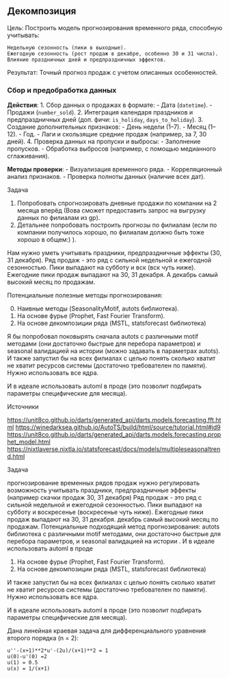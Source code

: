 
## **Декомпозиция** 

Цель: Построить модель прогнозирования временного ряда, способную учитывать:
    
	Недельную сезонность (пики в выходные).
	Ежегодную сезонность (рост продаж в декабре, особенно 30 и 31 числа).
	Влияние праздничных дней и предпраздничных эффектов.
	
Результат: Точный прогноз продаж с учетом описанных особенностей.

### **Сбор и предобработка данных**

**Действия**:
    1. Сбор данных о продажах в формате:
        - Дата (`datetime`).
        - Продажи (`number_sold`).
    2. Интеграция календаря праздников и предпраздничных дней (доп. фичи: `is_holiday`, `days_to_holiday`).
    3. Создание дополнительных признаков:
        - День недели (1–7).
        - Месяц (1–12).
        - Год.
        - Лаги и скользящие средние продаж (например, за 7, 30 дней).
    4. Проверка данных на пропуски и выбросы:
        - Заполнение пропусков.
        - Обработка выбросов (например, с помощью медианного сглаживания).


**Методы проверки**:
    - Визуализация временного ряда.
    - Корреляционный анализ признаков.
    - Проверка полноты данных (наличие всех дат).



Задача

1. Попробовать спрогнозировать дневные продажи по компании на 2 месяца вперёд (Вова сможет предоставить запрос на выгрузку данных по филиалам из gp).
2. Детальнее попробовать построить прогнозы по филиалам (если по компании получилось хорошо, по филиалам должно быть тоже хорошо в общем:) ).

Нам нужно уметь учитывать праздники, предпраздничные эффекты (30, 31 декабря).
Ряд продаж - это ряд с сильной недельной и ежегодной сезонностью.
Пики выпадают на субботу и  вск (вск чуть ниже).
Ежегодние пики продаж выпадают на 30, 31 декабря. А декабрь самый высокий месяц по продажам.

Потенциальные полезные методы прогнозирования:

0. Наивные методы (SeasonalityMotif, autots библиотека).
1. На основе фурье (Prophet, Fast Fourier Transform).
2. На основе декомпозиции ряда (MSTL, statsforecast библиотека)

Я бы попробовал поковырять сначала autots с различными motif методами (они достаточно быстрые для перебора параметров) и seasonal валидацией на истории (можно задавать в параметрах autots). И также запустил бы на всех филиалах с целью понять сколько хватит не хватит ресурсов системы (достаточно требователен по памяти). Нужно использовать все ядра.

И в идеале  использовать automl в проде (это позволит подбирать параметры специфические для месяца).

Источники

https://unit8co.github.io/darts/generated_api/darts.models.forecasting.fft.html
https://winedarksea.github.io/AutoTS/build/html/source/tutorial.html#id9
https://unit8co.github.io/darts/generated_api/darts.models.forecasting.prophet_model.html
https://nixtlaverse.nixtla.io/statsforecast/docs/models/multipleseasonaltrend.html

Задача

прогнозирование временных рядов продаж
нужно регулировать возможность учитывать праздники, предпраздничные эффекты (например скачки продаж 30, 31 декабря)
Ряд продаж - это ряд с сильной недельной и ежегодной сезонностью.
Пики выпадают на субботу и  воскресенье (воскресенье чуть ниже).
Ежегодные пики продаж выпадают на 30, 31 декабря. декабрь самый высокий месяц по продажам.
Потенциальные подходящий метод прогнозирования:
 autots библиотека с различными motif методами, они достаточно быстрые для перебора параметров,  и seasonal валидацией на истории . И в идеале  использовать automl в проде
 
1. На основе фурье (Prophet, Fast Fourier Transform).
2. На основе декомпозиции ряда (MSTL, statsforecast библиотека)

 И также запустил бы на всех филиалах с целью понять сколько хватит не хватит ресурсов системы (достаточно требователен по памяти). Нужно использовать все ядра.

И в идеале  использовать automl в проде (это позволит подбирать параметры специфические для месяца).



Дана линейная краевая задача для дифференциального уравнения второго порядка (n = 2):
```
u''-(x+1)**2*u'-(2u)/(x+1)**2 = 1 
u(0)-u'(0) =2
u(1) = 0.5
u(x) = 1/(x+1)
```
